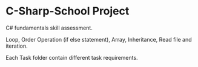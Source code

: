 # C-Sharp-School Project
C# fundamentals skill assessment.

Loop, Order Operation (if else statement), Array, Inheritance, Read file and iteration. 

Each Task folder contain different task requirements. 
